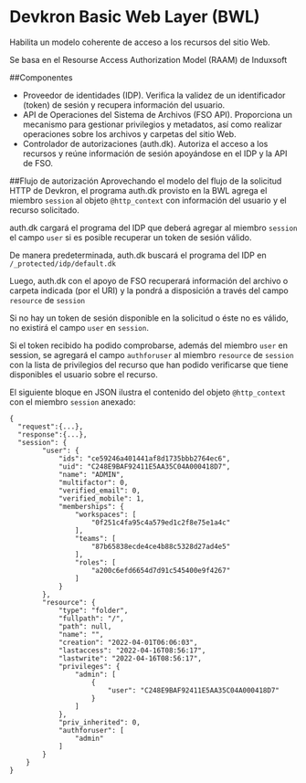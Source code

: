 # Devkron Basic Web Layer (BWL)

Habilita un modelo coherente de acceso a los recursos del sitio Web.

Se basa en el Resourse Access Authorization Model (RAAM) de Induxsoft

##Componentes

* Proveedor de identidades (IDP). Verifica la validez de un identificador (token) de sesión y recupera información del usuario.
* API de Operaciones del Sistema de Archivos (FSO API). Proporciona un mecanismo para gestionar privilegios y metadatos, así como realizar operaciones sobre los archivos y carpetas del sitio Web.
* Controlador de autorizaciones (auth.dk). Autoriza el acceso a los recursos y reúne información de sesión apoyándose en el IDP y la API de FSO.

##Flujo de autorización
Aprovechando el modelo del flujo de la solicitud HTTP de Devkron, el programa auth.dk provisto en la BWL agrega el miembro ```session``` al objeto ```@http_context``` con información del usuario y el recurso solicitado.

auth.dk cargará el programa del IDP que deberá agregar al miembro ```session``` el campo ```user``` si es posible recuperar un token de sesión válido.

De manera predeterminada, auth.dk buscará el programa del IDP en ```/_protected/idp/default.dk```

Luego, auth.dk con el apoyo de FSO recuperará información del archivo o carpeta indicada (por el URI) y la pondrá a disposición a través del campo ```resource``` de ```session```

Si no hay un token de sesión disponible en la solicitud o éste no es válido, no existirá el campo ```user``` en ```session```.

Si el token recibido ha podido comprobarse, además del miembro ```user``` en session, se agregará el campo ```authforuser``` al miembro ```resource``` de ```session``` con la lista de privilegios del recurso que han podido verificarse que tiene disponibles el usuario sobre el recurso.

El siguiente bloque en JSON ilustra el contenido del objeto ```@http_context``` con el miembro ```session``` anexado:

```
{
  "request":{...},
  "response":{...},
  "session": {
        "user": {
            "ids": "ce59246a401441af8d1735bbb2764ec6",
            "uid": "C248E9BAF92411E5AA35C04A000418D7",
            "name": "ADMIN",
            "multifactor": 0,
            "verified_email": 0,
            "verified_mobile": 1,
            "memberships": {
                "workspaces": [
                    "0f251c4fa95c4a579ed1c2f8e75e1a4c"
                ],
                "teams": [
                    "87b65838ecde4ce4b88c5328d27ad4e5"
                ],
                "roles": [
                    "a200c6efd6654d7d91c545400e9f4267"
                ]
            }
        },
        "resource": {
            "type": "folder",
            "fullpath": "/",
            "path": null,
            "name": "",
            "creation": "2022-04-01T06:06:03",
            "lastaccess": "2022-04-16T08:56:17",
            "lastwrite": "2022-04-16T08:56:17",
            "privileges": {
                "admin": [
                    {
                        "user": "C248E9BAF92411E5AA35C04A000418D7"
                    }
                ]
            },
            "priv_inherited": 0,
            "authforuser": [
                "admin"
            ]
        }
    }
}
```
